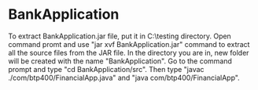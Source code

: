 # BankApplication


To extract BankApplication.jar file, put it in C:\testing directory. Open command promt and use "jar xvf BankApplication.jar" command 
to extract all the source files from the JAR file. In the directory you are in, new folder will
be created with the name "BankApplication". Go to the command prompt and type "cd BankApplication/src". Then
type "javac ./com/btp400/FinancialApp.java" and "java com/btp400/FinancialApp".
